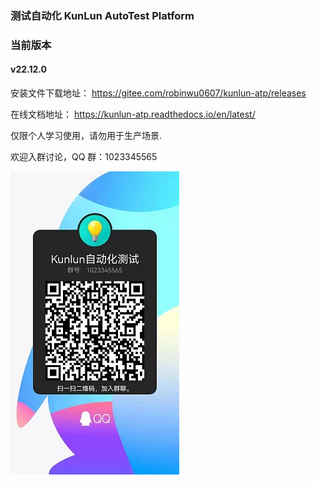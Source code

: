 ### 测试自动化 KunLun AutoTest Platform

### 当前版本

#### v22.12.0

安装文件下载地址： https://gitee.com/robinwu0607/kunlun-atp/releases

在线文档地址： https://kunlun-atp.readthedocs.io/en/latest/

仅限个人学习使用，请勿用于生产场景.

欢迎入群讨论，QQ 群：1023345565

![QQ群](./qqqr.jpg)
